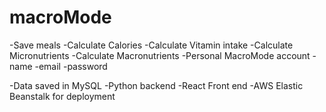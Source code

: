 # macroMode
-Save meals
  -Calculate Calories
  -Calculate Vitamin intake
  -Calculate Micronutrients
  -Calculate Macronutrients
-Personal MacroMode account 
  -name
  -email
  -password
  
-Data saved in MySQL
-Python backend
-React Front end 
-AWS Elastic Beanstalk for deployment 

